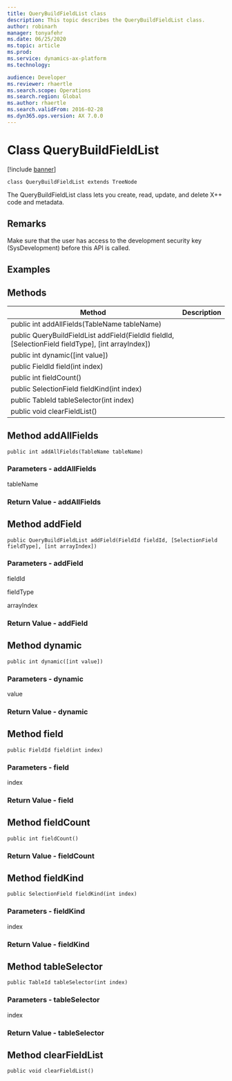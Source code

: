 ```yaml
---
title: QueryBuildFieldList class
description: This topic describes the QueryBuildFieldList class.
author: robinarh
manager: tonyafehr
ms.date: 06/25/2020
ms.topic: article
ms.prod: 
ms.service: dynamics-ax-platform
ms.technology: 

audience: Developer
ms.reviewer: rhaertle
ms.search.scope: Operations
ms.search.region: Global
ms.author: rhaertle
ms.search.validFrom: 2016-02-28
ms.dyn365.ops.version: AX 7.0.0
---
```


# Class QueryBuildFieldList

[!include [banner](../../includes/banner.md)]

```xpp
class QueryBuildFieldList extends TreeNode
```

The QueryBuildFieldList class lets you create, read, update, and delete X++ code and metadata.

## Remarks

Make sure that the user has access to the development security key (SysDevelopment) before this API is called.

## Examples

## Methods

| Method                                                                                                 | Description |
|--------------------------------------------------------------------------------------------------------|-------------|
| public int addAllFields(TableName tableName)                                                           |             |
| public QueryBuildFieldList addField(FieldId fieldId, \[SelectionField fieldType\], \[int arrayIndex\]) |             |
| public int dynamic(\[int value\])                                                                      |             |
| public FieldId field(int index)                                                                        |             |
| public int fieldCount()                                                                                |             |
| public SelectionField fieldKind(int index)                                                             |             |
| public TableId tableSelector(int index)                                                                |             |
| public void clearFieldList()                                                                           |             |

## Method addAllFields

```xpp
public int addAllFields(TableName tableName)
```

### Parameters - addAllFields

tableName  

### Return Value - addAllFields

## Method addField

```xpp
public QueryBuildFieldList addField(FieldId fieldId, [SelectionField fieldType], [int arrayIndex])
```

### Parameters - addField

fieldId  

<!-- -->

fieldType  

<!-- -->

arrayIndex  

### Return Value - addField

## Method dynamic

```xpp
public int dynamic([int value])
```

### Parameters - dynamic

value  

### Return Value - dynamic

## Method field

```xpp
public FieldId field(int index)
```

### Parameters - field

index  

### Return Value - field

## Method fieldCount

```xpp
public int fieldCount()
```

### Return Value - fieldCount

## Method fieldKind

```xpp
public SelectionField fieldKind(int index)
```

### Parameters - fieldKind

index  

### Return Value - fieldKind

## Method tableSelector

```xpp
public TableId tableSelector(int index)
```

### Parameters - tableSelector

index  

### Return Value - tableSelector

## Method clearFieldList

```xpp
public void clearFieldList()
```


